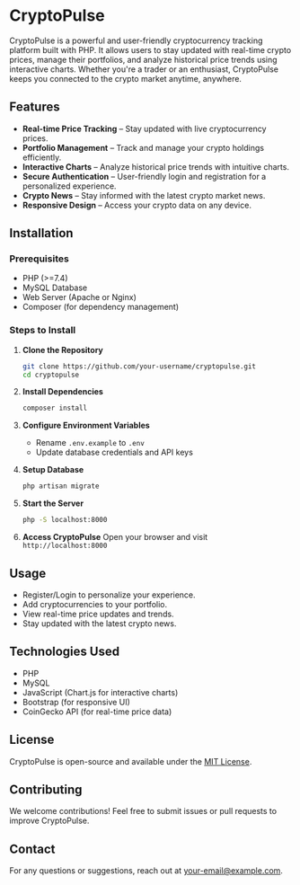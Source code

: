 # CryptoPulse

CryptoPulse is a powerful and user-friendly cryptocurrency tracking platform built with PHP. It allows users to stay updated with real-time crypto prices, manage their portfolios, and analyze historical price trends using interactive charts. Whether you're a trader or an enthusiast, CryptoPulse keeps you connected to the crypto market anytime, anywhere.

## Features

- **Real-time Price Tracking** – Stay updated with live cryptocurrency prices.
- **Portfolio Management** – Track and manage your crypto holdings efficiently.
- **Interactive Charts** – Analyze historical price trends with intuitive charts.
- **Secure Authentication** – User-friendly login and registration for a personalized experience.
- **Crypto News** – Stay informed with the latest crypto market news.
- **Responsive Design** – Access your crypto data on any device.

## Installation

### Prerequisites
- PHP (>=7.4)
- MySQL Database
- Web Server (Apache or Nginx)
- Composer (for dependency management)

### Steps to Install
1. **Clone the Repository**
   ```sh
   git clone https://github.com/your-username/cryptopulse.git
   cd cryptopulse
   ```
2. **Install Dependencies**
   ```sh
   composer install
   ```
3. **Configure Environment Variables**
   - Rename `.env.example` to `.env`
   - Update database credentials and API keys

4. **Setup Database**
   ```sh
   php artisan migrate
   ```
5. **Start the Server**
   ```sh
   php -S localhost:8000
   ```
6. **Access CryptoPulse**
   Open your browser and visit `http://localhost:8000`

## Usage
- Register/Login to personalize your experience.
- Add cryptocurrencies to your portfolio.
- View real-time price updates and trends.
- Stay updated with the latest crypto news.

## Technologies Used
- PHP
- MySQL
- JavaScript (Chart.js for interactive charts)
- Bootstrap (for responsive UI)
- CoinGecko API (for real-time price data)

## License
CryptoPulse is open-source and available under the [MIT License](LICENSE).

## Contributing
We welcome contributions! Feel free to submit issues or pull requests to improve CryptoPulse.

## Contact
For any questions or suggestions, reach out at [your-email@example.com](mailto:your-email@example.com).
